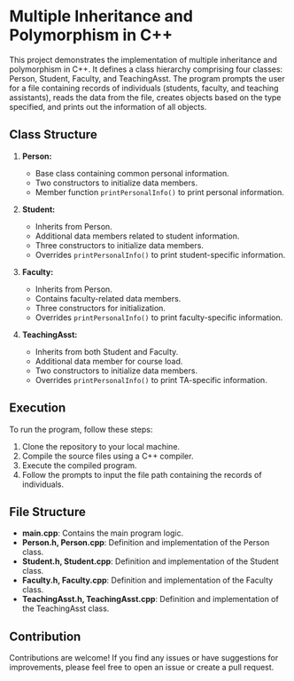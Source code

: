 # Multiple Inheritance and Polymorphism in C++

This project demonstrates the implementation of multiple inheritance and polymorphism in C++. It defines a class hierarchy comprising four classes: Person, Student, Faculty, and TeachingAsst. The program prompts the user for a file containing records of individuals (students, faculty, and teaching assistants), reads the data from the file, creates objects based on the type specified, and prints out the information of all objects.

## Class Structure

1. **Person:**
   - Base class containing common personal information.
   - Two constructors to initialize data members.
   - Member function `printPersonalInfo()` to print personal information.

2. **Student:**
   - Inherits from Person.
   - Additional data members related to student information.
   - Three constructors to initialize data members.
   - Overrides `printPersonalInfo()` to print student-specific information.

3. **Faculty:**
   - Inherits from Person.
   - Contains faculty-related data members.
   - Three constructors for initialization.
   - Overrides `printPersonalInfo()` to print faculty-specific information.

4. **TeachingAsst:**
   - Inherits from both Student and Faculty.
   - Additional data member for course load.
   - Two constructors to initialize data members.
   - Overrides `printPersonalInfo()` to print TA-specific information.

## Execution

To run the program, follow these steps:
1. Clone the repository to your local machine.
2. Compile the source files using a C++ compiler.
3. Execute the compiled program.
4. Follow the prompts to input the file path containing the records of individuals.

## File Structure

- **main.cpp**: Contains the main program logic.
- **Person.h, Person.cpp**: Definition and implementation of the Person class.
- **Student.h, Student.cpp**: Definition and implementation of the Student class.
- **Faculty.h, Faculty.cpp**: Definition and implementation of the Faculty class.
- **TeachingAsst.h, TeachingAsst.cpp**: Definition and implementation of the TeachingAsst class.

## Contribution

Contributions are welcome! If you find any issues or have suggestions for improvements, please feel free to open an issue or create a pull request.


